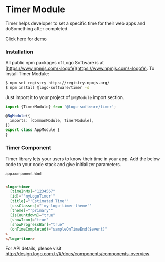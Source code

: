 # Timer Module

Timer helps developer to set a specific time for their web apps and doSomething after completed.

Click here for [demo](http://design.logo.com.tr/#/docs/components/timer-module#timermodule)

### Installation

All public npm packages of Logo Software is at [https://www.npmjs.com/~logofe](https://www.npmjs.com/~logofe). To
install Timer Module:

```bash
$ npm set registry https://registry.npmjs.org/
$ npm install @logo-software/timer -s
```

Just import it to your project of `@NgModule` import section.

```typescript
import {TimerModule} from '@logo-software/timer';

@NgModule({
  imports: [CommonModule, TimerModule],
})
export class AppModule {
}
```

### Timer Component

Timer library lets your users to know their time in your app. Add the below code to your code stack and give initializer
parameters.

<sub>app.component.html</sub>

```html

<logo-timer
  [timeInMs]="1234567"
  [id]="'myLogoTimer'"
  [title]="'Estimated Time'"
  [cssClasses]="'my-logo-timer-theme'"
  [theme]="'primary'"
  [isCountdown]="true"
  [showIcon]="true"
  [showProgressBar]="true"
  (onTimeCompleted)="sampleOnTimeEnd($event)"
>
</logo-timer>
```

For API details, please visit http://design.logo.com.tr/#/docs/components/components-overview
